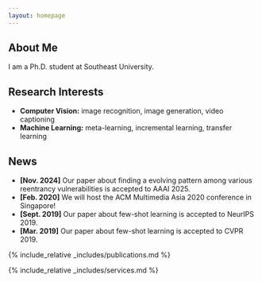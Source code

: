 ```yaml
---
layout: homepage
---
```


## About Me

I am a Ph.D. student at Southeast University.

## Research Interests

- **Computer Vision:** image recognition, image generation, video captioning
- **Machine Learning:** meta-learning, incremental learning, transfer learning

## News

- **[Nov. 2024]** Our paper about finding a evolving pattern among various reentrancy vulnerabilities is accepted to AAAI 2025.
- **[Feb. 2020]** We will host the ACM Multimedia Asia 2020 conference in Singapore!
- **[Sept. 2019]** Our paper about few-shot learning is accepted to NeurIPS 2019.
- **[Mar. 2019]** Our paper about few-shot learning is accepted to CVPR 2019.

{% include_relative _includes/publications.md %}

{% include_relative _includes/services.md %}
